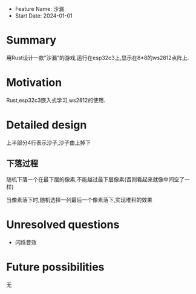 - Feature Name: 沙漏
- Start Date: 2024-01-01

# Summary

[summary]: #summary

用Rust设计一款"沙漏"的游戏,运行在esp32c3上,显示在8*8的ws2812点阵上.

# Motivation

[motivation]: #motivation

Rust,esp32c3嵌入式学习,ws2812的使用.

# Detailed design

上半部分4行表示沙子,沙子由上掉下

## 下落过程

随机下落一个在最下层的像素,不能越过最下层像素(否则看起来就像中间空了一样)

当像素落下时,随机选择一列最后一个像素落下,实现堆积的效果

[detailed-design]: #detailed-design

# Unresolved questions

[unresolved-questions]: #unresolved-questions

- 闪烁音效


# Future possibilities

[future-possibilities]: #future-possibilities

无
